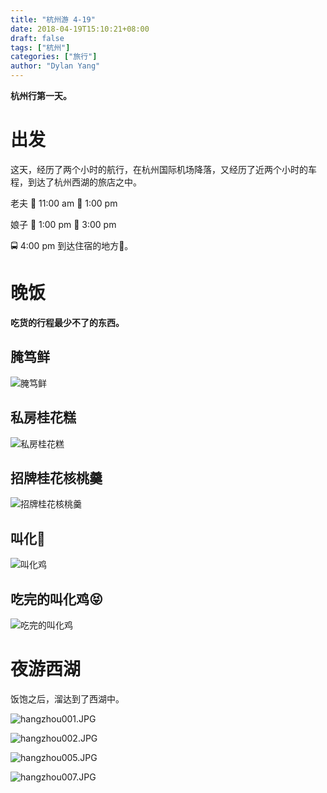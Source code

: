 ```yaml
---
title: "杭州游 4-19"
date: 2018-04-19T15:10:21+08:00
draft: false
tags: ["杭州"]
categories: ["旅行"]
author: "Dylan Yang"
---
```


**杭州行第一天。**

# 出发

这天，经历了两个小时的航行，在杭州国际机场降落，又经历了近两个小时的车程，到达了杭州西湖的旅店之中。

老夫 🛫 11:00 am 🛬 1:00 pm

娘子 🛫 1:00 pm 🛬 3:00 pm

🚍 4:00 pm 到达住宿的地方🏨。
<!--more-->

# 晚饭

**吃货的行程最少不了的东西。**

## 腌笃鲜
![腌笃鲜](https://i.loli.net/2018/06/10/5b1cfc85a2888.jpg)

## 私房桂花糕
![私房桂花糕](https://i.loli.net/2018/06/10/5b1cfc178f3ba.jpg)

## 招牌桂花核桃羹
![招牌桂花核桃羹](https://i.loli.net/2018/06/10/5b1cfc1b1b3b6.jpg)

## 叫化🐣
![叫化鸡](https://i.loli.net/2018/06/10/5b1cfc8a76e56.jpg)

## 吃完的叫化鸡😝
![吃完的叫化鸡](https://i.loli.net/2018/06/10/5b1cfcff05c5a.jpg)

# 夜游西湖

饭饱之后，溜达到了西湖中。

![hangzhou001.JPG](https://i.loli.net/2018/06/10/5b1cfa513a424.jpg)

![hangzhou002.JPG](https://i.loli.net/2018/06/10/5b1cfac1a5962.jpg)

![hangzhou005.JPG](https://i.loli.net/2018/06/10/5b1cfc0e1d740.jpg)

![hangzhou007.JPG](https://i.loli.net/2018/06/10/5b1cfc1ebb36f.jpg)